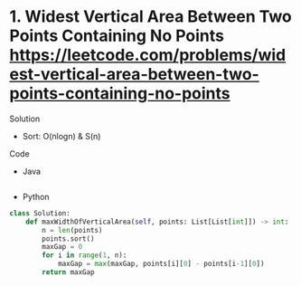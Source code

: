 # 1. Widest Vertical Area Between Two Points Containing No Points https://leetcode.com/problems/widest-vertical-area-between-two-points-containing-no-points

Solution

- Sort: O(nlogn) & S(n)

Code

- Java

```java

```

- Python

```python
class Solution:
    def maxWidthOfVerticalArea(self, points: List[List[int]]) -> int:
        n = len(points)
        points.sort()
        maxGap = 0
        for i in range(1, n):
            maxGap = max(maxGap, points[i][0] - points[i-1][0])
        return maxGap
```
